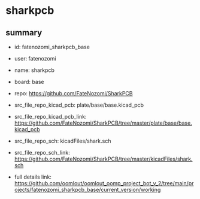 # sharkpcb
 
## summary 
* id: fatenozomi_sharkpcb_base
* user: fatenozomi
* name: sharkpcb
* board: base
* repo: https://github.com/FateNozomi/SharkPCB
* src_file_repo_kicad_pcb: plate/base/base.kicad_pcb
* src_file_repo_kicad_pcb_link: https://github.com/FateNozomi/SharkPCB/tree/master/plate/base/base.kicad_pcb


* src_file_repo_sch: kicadFiles/shark.sch
* src_file_repo_sch_link: https://github.com/FateNozomi/SharkPCB/tree/master/kicadFiles/shark.sch
* full details link: https://github.com/oomlout/oomlout_oomp_project_bot_v_2/tree/main/projects/fatenozomi_sharkpcb_base/current_version/working  






